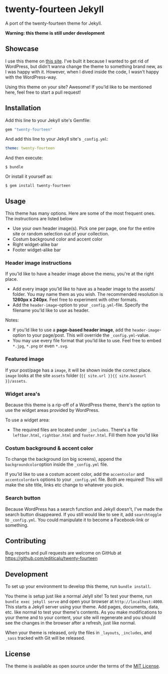 # twenty-fourteen Jekyll

A port of the twenty-fourteen theme for Jekyll.

**Warning: this theme is still under development**

## Showcase

I use this theme on [this site](https://spwstadspark.be). I've built it because I wanted to get rid of WordPress, but didn't wanna change the theme to something brand new, as I was happy with it. However, when I dived inside the code, I wasn't happy with the WordPress-way.

Using this theme on your site? Awesome! If you'ld like to be mentioned here, feel free to start a pull request!

## Installation

Add this line to your Jekyll site's Gemfile:

```ruby
gem "twenty-fourteen"
```

And add this line to your Jekyll site's `_config.yml`:

```yaml
theme: twenty-fourteen
```

And then execute:

    $ bundle

Or install it yourself as:

    $ gem install twenty-fourteen

## Usage

This theme has many options. Here are some of the most frequent ones. The instructions are listed below

 - Use your own header image(s). Pick one per page, one for the entire site or random selection out of your collection.
 - Costum background color and accent color
 - Right widget-alike bar
 - Footer widget-alike bar

### Header image instructions

If you'ld like to have a header image above the menu, you're at the right place.

 - Add every image you'ld like to have as a header image to the assets/ folder. You may name them as you wish. The recommended resolution is **1260px x 240px**. Feel free to experiment with other formats.
 - Add the `header-image`-option to your `_config.yml`-file. Specify the filename you'ld like to use as header.

Notes:
 - If you'ld like to use a **page-based header image**, add the `header-image`-option to your page/post. This will override the `_config.yml`-value.
 - You may use every file format that you'ld like to use. Feel free to embed  `*.jpg`, `*.png` or even `*.svg`.

### Featured image

If your post/page has a `image`, it will be shown inside the correct place. `image` looks at the site `assets` folder (`{{ site.url }}{{ site.baseurl }}/assets`.

### Widget area's

Because this theme is a rip-off of a WordPress theme, there's the option to use the widget areas provided by WordPress.

To use a widget area:
  - The required files are located under `_includes`. There's a file `leftbar.html`, `rightbar.html` and `footer.html`. Fill them how you'ld like

### Costum background & accent color

To change the background (on big screens), append the `backgroundcolor`option inside the `_config.yml` file.

If you'ld like to use a costum accent color, add the `accentcolor` and `accentcolordark` options to your `_config.yml` file. Both are required! This will make the site title, links etc change to whatever you pick.

### Search button

Because WordPress has a search function and Jekyll doesn't, I've made the search button disappeared. If you still would like to see it, add `searchtoggle` to `_config.yml`. You could manipulate it to become a Facebook-link or something.

## Contributing

Bug reports and pull requests are welcome on GitHub at https://github.com/editicalu/twenty-fourteen

## Development

To set up your environment to develop this theme, run `bundle install`.

You theme is setup just like a normal Jelyll site! To test your theme, run `bundle exec jekyll serve` and open your browser at `http://localhost:4000`. This starts a Jekyll server using your theme. Add pages, documents, data, etc. like normal to test your theme's contents. As you make modifications to your theme and to your content, your site will regenerate and you should see the changes in the browser after a refresh, just like normal.

When your theme is released, only the files in `_layouts`, `_includes`, and `_sass` tracked with Git will be released.

## License

The theme is available as open source under the terms of the [MIT License](http://opensource.org/licenses/MIT).
